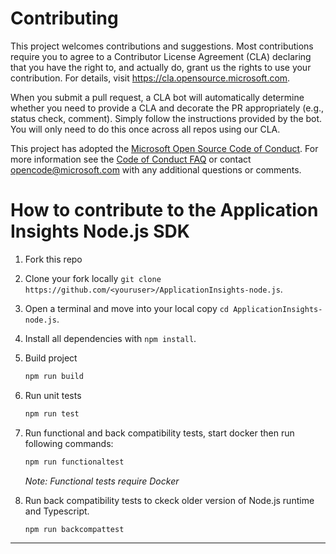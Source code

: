 # Contributing

This project welcomes contributions and suggestions. Most contributions require you to agree to a
Contributor License Agreement (CLA) declaring that you have the right to, and actually do, grant us
the rights to use your contribution. For details, visit https://cla.opensource.microsoft.com.

When you submit a pull request, a CLA bot will automatically determine whether you need to provide
a CLA and decorate the PR appropriately (e.g., status check, comment). Simply follow the instructions
provided by the bot. You will only need to do this once across all repos using our CLA.

This project has adopted the [Microsoft Open Source Code of Conduct](https://opensource.microsoft.com/codeofconduct/).
For more information see the [Code of Conduct FAQ](https://opensource.microsoft.com/codeofconduct/faq/) or
contact [opencode@microsoft.com](mailto:opencode@microsoft.com) with any additional questions or comments.

# How to contribute to the Application Insights Node.js SDK

1. Fork this repo
2. Clone your fork locally `git clone https://github.com/<youruser>/ApplicationInsights-node.js`.
3. Open a terminal and move into your local copy `cd ApplicationInsights-node.js`.
4. Install all dependencies with `npm install`.
5. Build project 
    ```bash
    npm run build
    ```
6. Run unit tests
    ```bash
    npm run test
    ```
7. Run functional and back compatibility tests, start docker then run following commands:
    ```bash
    npm run functionaltest
    ```
    _Note: Functional tests require Docker_
    
8. Run back compatibility tests to ckeck older version of Node.js runtime and Typescript.
    ```bash
    npm run backcompattest
    ```
---